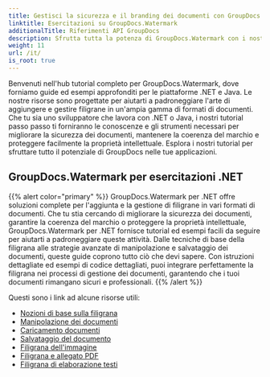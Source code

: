 ```yaml
---
title: Gestisci la sicurezza e il branding dei documenti con GroupDocs.Watermark
linktitle: Esercitazioni su GroupDocs.Watermark
additionalTitle: Riferimenti API GroupDocs
description: Sfrutta tutta la potenza di GroupDocs.Watermark con i nostri tutorial su .NET e Java. Padroneggia le tecniche di watermarking per la sicurezza e il branding dei documenti.
weight: 11
url: /it/
is_root: true
---
```


Benvenuti nell'hub tutorial completo per GroupDocs.Watermark, dove forniamo guide ed esempi approfonditi per le piattaforme .NET e Java. Le nostre risorse sono progettate per aiutarti a padroneggiare l'arte di aggiungere e gestire filigrane in un'ampia gamma di formati di documenti. Che tu sia uno sviluppatore che lavora con .NET o Java, i nostri tutorial passo passo ti forniranno le conoscenze e gli strumenti necessari per migliorare la sicurezza dei documenti, mantenere la coerenza del marchio e proteggere facilmente la proprietà intellettuale. Esplora i nostri tutorial per sfruttare tutto il potenziale di GroupDocs nelle tue applicazioni.


## GroupDocs.Watermark per esercitazioni .NET
{{% alert color="primary" %}}
GroupDocs.Watermark per .NET offre soluzioni complete per l'aggiunta e la gestione di filigrane in vari formati di documenti. Che tu stia cercando di migliorare la sicurezza dei documenti, garantire la coerenza del marchio o proteggere la proprietà intellettuale, GroupDocs.Watermark per .NET fornisce tutorial ed esempi facili da seguire per aiutarti a padroneggiare queste attività. Dalle tecniche di base della filigrana alle strategie avanzate di manipolazione e salvataggio dei documenti, queste guide coprono tutto ciò che devi sapere. Con istruzioni dettagliate ed esempi di codice dettagliati, puoi integrare perfettamente la filigrana nei processi di gestione dei documenti, garantendo che i tuoi documenti rimangano sicuri e professionali.
{{% /alert %}}

Questi sono i link ad alcune risorse utili:
 
- [Nozioni di base sulla filigrana](./net/watermarking-basics/)
- [Manipolazione dei documenti](./net/document-manipulation/)
- [Caricamento documenti](./net/document-loadings/)
- [Salvataggio del documento](./net/document-savings/)
- [Filigrana dell'immagine](./net/image-watermarkings/)
- [Filigrana e allegato PDF](./net/pdf-watermarking-attachments/)
- [Filigrana di elaborazione testi](./net/word-processing-watermarkings/)
